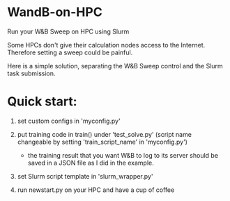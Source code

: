 # WandB-on-HPC
Run your W&B Sweep on HPC using Slurm

Some HPCs don't give their calculation nodes access to the Internet. Therefore setting a sweep could be painful. 

Here is a simple solution, separating the W&B Sweep control and the Slurm task submission.


# Quick start:
1. set custom configs in 'myconfig.py'

2. put training code in train() under 'test_solve.py' (script name changeable by setting 'train_script_name' in 'myconfig.py') 
     - the training result that you want W&B to log to its server should be saved in a JSON file as I did in the example.
     
3. set Slurm script template in 'slurm_wrapper.py'

4. run newstart.py on your HPC and have a cup of coffee
